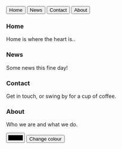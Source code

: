 <!DOCTYPE html>
<html lang="en">
<head>
    <meta charset="UTF-8">
    <meta name="viewport" content="width=device-width, initial-scale=1.0">
    <script src="projecti.js"></script>
    <link rel="stylesheet" href="projecty.css">
    <title>pro</title>
</head>
<body>
    <button class="tablink" onclick="openPage('Home', this, 'grey')">Home</button>
<button class="tablink" onclick="openPage('News', this, 'grey')" id="defaultOpen">News</button>
<button class="tablink" onclick="openPage('Contact', this, 'grey')">Contact</button>
<button class="tablink" onclick="openPage('Settings', this, 'grey')">About</button>

<div id="Home" class="tabcontent">
  <h3 id="text">Home</h3>
  <p id="text">Home is where the heart is..</p>
</div>

<div id="News" class="tabcontent">
  <h3 id="text">News</h3>
  <p id="text">Some news this fine day!</p> 
</div>

<div id="Contact" class="tabcontent">
  <h3 id="text">Contact</h3>
  <p id="text">Get in touch, or swing by for a cup of coffee.</p>
</div>

<div id="Settings" class="tabcontent">
  <h3 id="text">About</h3>
  <p id="text">Who we are and what we do.</p>
    <input type="color" id="clr">
    <button onclick="func()">Change colour</button>
</div>


</body>
</html>
